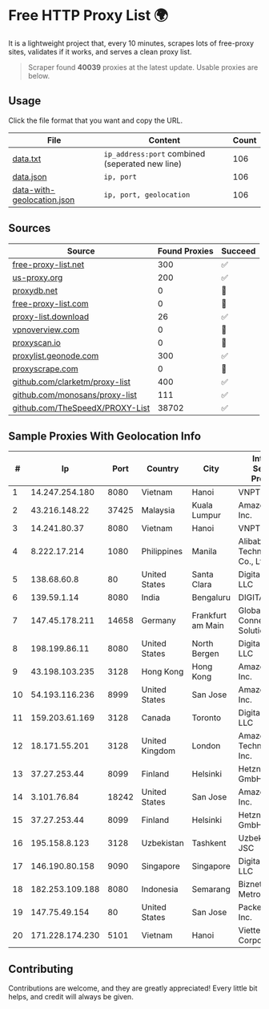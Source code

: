 
# Free HTTP Proxy List 🌍

It is a lightweight project that, every 10 minutes, scrapes lots of free-proxy sites, validates if it works, and serves a clean proxy list.


> Scraper found **40039** proxies at the latest update. Usable proxies are below.

## Usage

Click the file format that you want and copy the URL.


|File|Content|Count|
|----|-------|-----|
|[data.txt](https://raw.githubusercontent.com/themiralay/Proxy-List-World/master/data.txt)|`ip_address:port` combined (seperated new line)|106|
|[data.json](https://raw.githubusercontent.com/themiralay/Proxy-List-World/master/data.json)|`ip, port`|106|
|[data-with-geolocation.json](https://raw.githubusercontent.com/themiralay/Proxy-List-World/master/data-with-geolocation.json)|`ip, port, geolocation`|106|

## Sources

|Source|Found Proxies|Succeed|
|------|-------------|-------|
|[free-proxy-list.net](https://free-proxy-list.net)|300|✅|
|[us-proxy.org](https://www.us-proxy.org)|200|✅|
|[proxydb.net](http://proxydb.net)|0|🚫|
|[free-proxy-list.com](https://free-proxy-list.com/?page=&port=&type%5B%5D=http&type%5B%5D=https&up_time=0&search=Search)|0|🚫|
|[proxy-list.download](https://www.proxy-list.download/HTTP)|26|✅|
|[vpnoverview.com](https://vpnoverview.com/privacy/anonymous-browsing/free-proxy-servers)|0|🚫|
|[proxyscan.io](https://www.proxyscan.io)|0|🚫|
|[proxylist.geonode.com](https://proxylist.geonode.com/api/proxy-list?limit=300&page=1&sort_by=lastChecked&sort_type=desc&protocols=http,https)|300|✅|
|[proxyscrape.com](https://api.proxyscrape.com/v2/?request=displayproxies&protocol=http&timeout=10000&country=all&ssl=all&anonymity=all)|0|🚫|
|[github.com/clarketm/proxy-list](https://raw.githubusercontent.com/clarketm/proxy-list/master/proxy-list-raw.txt)|400|✅|
|[github.com/monosans/proxy-list](https://raw.githubusercontent.com/monosans/proxy-list/main/proxies/http.txt)|111|✅|
|[github.com/TheSpeedX/PROXY-List](https://raw.githubusercontent.com/TheSpeedX/PROXY-List/master/http.txt)|38702|✅|


## Sample Proxies With Geolocation Info

|#|Ip|Port|Country|City|Internet Service Provider|
|-|--|----|-------|----|-------------------------|
|1|14.247.254.180|8080|Vietnam|Hanoi|VNPT|
|2|43.216.148.22|37425|Malaysia|Kuala Lumpur|Amazon.com, Inc.|
|3|14.241.80.37|8080|Vietnam|Hanoi|VNPT|
|4|8.222.17.214|1080|Philippines|Manila|Alibaba (US) Technology Co., Ltd.|
|5|138.68.60.8|80|United States|Santa Clara|DigitalOcean, LLC|
|6|139.59.1.14|8080|India|Bengaluru|DIGITALOCEAN|
|7|147.45.178.211|14658|Germany|Frankfurt am Main|Global Connectivity Solutions LLP|
|8|198.199.86.11|8080|United States|North Bergen|DigitalOcean, LLC|
|9|43.198.103.235|3128|Hong Kong|Hong Kong|Amazon.com, Inc.|
|10|54.193.116.236|8999|United States|San Jose|Amazon.com, Inc.|
|11|159.203.61.169|3128|Canada|Toronto|DigitalOcean, LLC|
|12|18.171.55.201|3128|United Kingdom|London|Amazon Technologies Inc.|
|13|37.27.253.44|8099|Finland|Helsinki|Hetzner Online GmbH|
|14|3.101.76.84|18242|United States|San Jose|Amazon.com, Inc.|
|15|37.27.253.44|8099|Finland|Helsinki|Hetzner Online GmbH|
|16|195.158.8.123|3128|Uzbekistan|Tashkent|Uzbektelecom JSC|
|17|146.190.80.158|9090|Singapore|Singapore|DigitalOcean, LLC|
|18|182.253.109.188|8080|Indonesia|Semarang|Biznet Metronet|
|19|147.75.49.154|80|United States|San Jose|Packet Host, Inc.|
|20|171.228.174.230|5101|Vietnam|Hanoi|Viettel Corporation|



## Contributing

Contributions are welcome, and they are greatly appreciated! Every
little bit helps, and credit will always be given.

